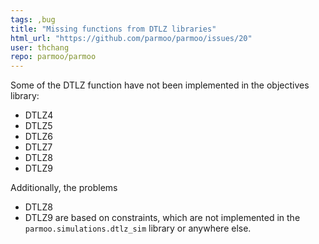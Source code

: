 ```yaml
---
tags: ,bug
title: "Missing functions from DTLZ libraries"
html_url: "https://github.com/parmoo/parmoo/issues/20"
user: thchang
repo: parmoo/parmoo
---
```


Some of the DTLZ function have not been implemented in the objectives library:
 - DTLZ4
 - DTLZ5
 - DTLZ6
 - DTLZ7
 - DTLZ8
 - DTLZ9

Additionally, the problems
 - DTLZ8
 - DTLZ9
are based on constraints, which are not implemented in the ``parmoo.simulations.dtlz_sim`` library or anywhere else.